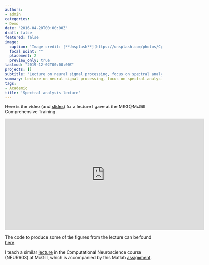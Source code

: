 ```yaml
---
authors:
- admin
categories:
- Demo
date: "2016-04-20T00:00:00Z"
draft: false
featured: false
image:
  caption: 'Image credit: [**Unsplash**](https://unsplash.com/photos/CpkOjOcXdUY)'
  focal_point: ""
  placement: 2
  preview_only: true
lastmod: "2019-12-02T00:00:00Z"
projects: []
subtitle: 'Lecture on neural signal processing, focus on spectral analysis.'
summary: Lecture on neural signal processing, focus on spectral analysis.
tags:
- Academic
title: 'Spectral analysis lecture'
---
```


<!-- ### Predictive language model -->

Here is the video (and [slides](https://www.mcgill.ca/bic/files/bic/spec_decomp_nov2015_0.pdf)) for a lecture I gave at the MEG@McGill Comprehensive Training.

<iframe src="https://player.vimeo.com/video/217849639" width="640" height="360" frameborder="0" webkitallowfullscreen mozallowfullscreen allowfullscreen></iframe>

The code to produce some of the figures from the lecture can be found [here](https://github.com/pwdonh/spectral_analysis_lecture).

I teach a similar [lecture](../../files/comp_neuro_donhauser.pdf) in the Computational Neuroscience course (NEUR603) at McGill, which is accompanied by this Matlab [assignment](../../files/oscillations_assignment.zip).
